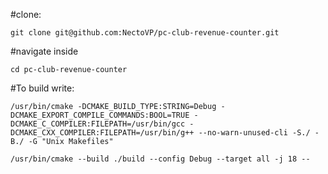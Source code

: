 #clone:

`
git clone git@github.com:NectoVP/pc-club-revenue-counter.git
`

#navigate inside

`
cd pc-club-revenue-counter
`

#To build write:

`
/usr/bin/cmake -DCMAKE_BUILD_TYPE:STRING=Debug -DCMAKE_EXPORT_COMPILE_COMMANDS:BOOL=TRUE -DCMAKE_C_COMPILER:FILEPATH=/usr/bin/gcc -DCMAKE_CXX_COMPILER:FILEPATH=/usr/bin/g++ --no-warn-unused-cli -S./ -B./ -G "Unix Makefiles"
`

`
/usr/bin/cmake --build ./build --config Debug --target all -j 18 --
`